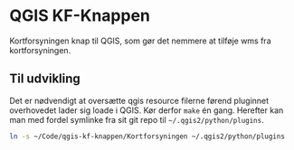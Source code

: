 # QGIS KF-Knappen
Kortforsyningen knap til QGIS, som gør det nemmere at tilføje wms fra
kortforsyningen.

## Til udvikling
Det er nødvendigt at oversætte qgis resource filerne førend pluginnet
overhovedet lader sig loade i QGIS. Kør derfor `make` én gang. Herefter kan man
med fordel symlinke fra sit git repo til `~/.qgis2/python/plugins`.


```sh
ln -s ~/Code/qgis-kf-knappen/Kortforsyningen ~/.qgis2/python/plugins
```